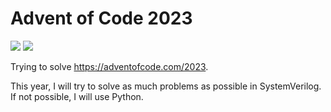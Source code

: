 # Advent of Code 2023

![](https://img.shields.io/badge/stars%20⭐-3-yellow)
![](https://img.shields.io/badge/days%20completed-2-red)

Trying to solve https://adventofcode.com/2023.

This year, I will try to solve as much problems as possible in SystemVerilog. If not possible, I will use Python.

